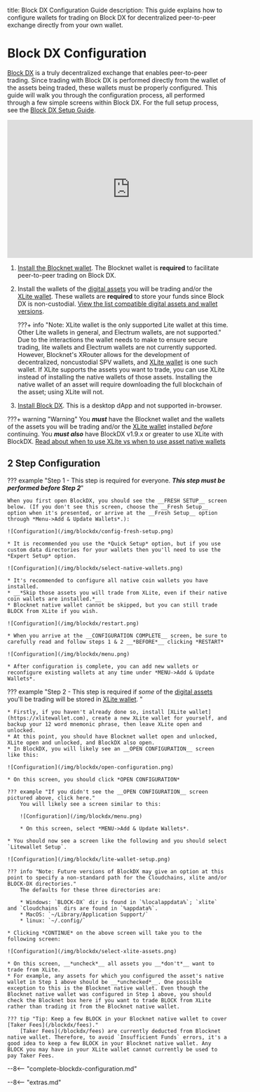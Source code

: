 title: Block DX Configuration Guide
description: This guide explains how to configure wallets for trading on Block DX for decentralized peer-to-peer exchange directly from your own wallet.


# Block DX Configuration
[Block DX](/blockdx/introduction) is a truly decentralized exchange that enables peer-to-peer trading. Since trading with Block DX is performed directly from the wallet of the assets being traded, these wallets must be properly configured. This guide will walk you through the configuration process, all performed through a few simple screens within Block DX. For the full setup process, see the [Block DX Setup Guide](/blockdx/setup).

<iframe width="560" height="315" src="https://www.youtube.com/embed/6QcyazmnXws?start=92" frameborder="0" allow="accelerometer; autoplay; encrypted-media; gyroscope; picture-in-picture" allowfullscreen></iframe>

1. [Install the Blocknet wallet](/wallet/setup). The Blocknet wallet is **required** to facilitate peer-to-peer trading on Block DX.
1. Install the wallets of the [digital assets](/resources/glossary/#digital-asset) you will be trading and/or the [XLite wallet](https://xlitewallet.com). These wallets are **required** to store your funds since Block DX is non-custodial. [View the list compatible digital assets and wallet versions](/blockdx/listings).

	???+ info "Note: XLite wallet is the only supported Lite wallet at this time. Other Lite wallets in general, and Electrum wallets, are not supported."
		Due to the interactions the wallet needs to make to ensure secure trading, lite wallets and Electrum wallets are not currently supported. However, Blocknet's XRouter allows for the development of decentralized, noncustodial SPV wallets, and  [XLite wallet](https://xlitewallet.com) is one such wallet. If XLite supports the assets you want to trade, you can use XLite instead of installing the native wallets of those assets. Installing the native wallet of an asset will require downloading the full blockchain of the asset; using XLite will not.

1. [Install Block DX](/blockdx/installation). This is a desktop dApp and not supported in-browser.
	
???+ warning "Warning"
    You *__must__* have the Blocknet wallet and the wallets of the assets you will be trading and/or the [XLite wallet](https://xlitewallet.com) installed  *before* continuing. You __*must also*__ have BlockDX v1.9.x or greater to use XLite with BlockDX. [Read about when to use XLite vs when to use asset native wallets](/blockdx/setup#setup)

## 2 Step Configuration

??? example "Step 1 - This step is required for everyone. __*This step must be performed before Step 2*__"

    When you first open BlockDX, you should see the __FRESH SETUP__ screen below. (If you don't see this screen, choose the __Fresh Setup__ option when it's presented, or arrive at the __Fresh Setup__ option through *Menu->Add & Update Wallets*.):

	![Configuration](/img/blockdx/config-fresh-setup.png) 

    * It is recommended you use the *Quick Setup* option, but if you use custom data directories for your wallets then you'll need to use the *Expert Setup* option.

	![Configuration](/img/blockdx/select-native-wallets.png) 

	* It's recommended to configure all native coin wallets you have installed.
	* __*Skip those assets you will trade from XLite, even if their native coin wallets are installed.*__
	* Blocknet native wallet cannot be skipped, but you can still trade BLOCK from XLite if you wish.

	![Configuration](/img/blockdx/restart.png) 

	* When you arrive at the __CONFIGURATION COMPLETE__ screen, be sure to carefully read and follow steps 1 & 2 __*BEFORE*__ clicking *RESTART*

	![Configuration](/img/blockdx/menu.png) 

    * After configuration is complete, you can add new wallets or reconfigure existing wallets at any time under *MENU->Add & Update Wallets*. 

??? example "Step 2 - This step is required if *some* of the [digital assets](/resources/glossary/#digital-asset) you'll be trading will be stored in [XLite wallet](https://xlitewallet.com). "
	
	* Firstly, if you haven't already done so, install [XLite wallet](https://xlitewallet.com), create a new XLite wallet for yourself, and backup your 12 word mnemonic phrase, then leave XLite open and unlocked.
	* At this point, you should have Blocknet wallet open and unlocked, XLite open and unlocked, and BlockDX also open.
	* In BlockDX, you will likely see an __OPEN CONFIGURATION__ screen like this:

	![Configuration](/img/blockdx/open-configuration.png) 

	* On this screen, you should click *OPEN CONFIGURATION*

	??? example "If you didn't see the __OPEN CONFIGURATION__ screen pictured above, click here."
	    You will likely see a screen similar to this:

	    ![Configuration](/img/blockdx/menu.png) 

	    * On this screen, select *MENU->Add & Update Wallets*.

	* You should now see a screen like the following and you should select `Litewallet Setup`.

	![Configuration](/img/blockdx/lite-wallet-setup.png) 

	??? info "Note: Future versions of BlockDX may give an option at this point to specify a non-standard path for the Cloudchains, xlite and/or BLOCK-DX directories."
		The defaults for these three directories are:

		* Windows: `BLOCK-DX` dir is found in `%localappdata%`; `xlite` and `Cloudchains` dirs are found in `%appdata%`.
		* MacOS: `~/Library/Application Support/`
		* linux: `~/.config/`

	* Clicking *CONTINUE* on the above screen will take you to the following screen:

	![Configuration](/img/blockdx/select-xlite-assets.png) 

	* On this screen, __*uncheck*__ all assets you __*don't*__ want to trade from XLite.
	* For example, any assets for which you configured the asset's native wallet in Step 1 above should be __*unchecked*__. One possible exception to this is the Blocknet native wallet. Even though the Blocknet native wallet was configured in Step 1 above, you should check the Blocknet box here if you want to trade BLOCK from XLite rather than trading it from the Blocknet native wallet.

	??? tip "Tip: Keep a few BLOCK in your Blocknet native wallet to cover [Taker Fees](/blockdx/fees)."
        [Taker Fees](/blockdx/fees) are currently deducted from Blocknet native wallet. Therefore, to avoid `Insufficient Funds` errors, it's a good idea to keep a few BLOCK in your Blocknet native wallet. Any BLOCK you may have in your XLite wallet cannot currently be used to pay Taker Fees.

--8<-- "complete-blockdx-configuration.md"















<script type="text/javascript">
// read instructions for related links in ../snippets/extras.md
var relatedLinks = [];
</script>

--8<-- "extras.md"





